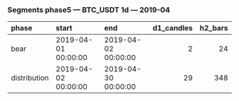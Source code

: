 ### Segments phase5 — BTC_USDT 1d — 2019-04

| phase        | start               | end                 |   d1_candles |   h2_bars |
|:-------------|:--------------------|:--------------------|-------------:|----------:|
| bear         | 2019-04-01 00:00:00 | 2019-04-02 00:00:00 |            2 |        24 |
| distribution | 2019-04-02 00:00:00 | 2019-04-30 00:00:00 |           29 |       348 |